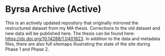 # Byrsa Archive (Active)

This is an actively updated repository that originally mirrored the restructured dataset from my MA thesis. Corrections to the old dataset and new data will be published here. The thesis can be found here: https://dx.doi.org/10.14288/1.0401823. In addition to the data and metadata files, there are also full sitemaps illustrating the state of the site during Phase 1 and Phase 2.